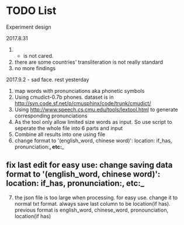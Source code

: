 # TODO List
Experiment design

2017.8.31
1. - is not cared.
2. there are some countries' transliteration is not really standard
3. no more findings


2017.9.2 - sad face. rest yesterday
1. map words with pronunciations aka phonetic symbols
2. Using cmudict-0.7b phones. dataset is in http://svn.code.sf.net/p/cmusphinx/code/trunk/cmudict/
3. Using http://www.speech.cs.cmu.edu/tools/lextool.html to generate corresponding pronunciations
4. As the tool only allow limited size words as input. So use script to seperate the whole file into 6 parts and input
5. Combine all results into one using file
6. change format to '(english_word, chinese word)': location: if_has, pronunciation:__, etc:___ 

## fix last edit for easy use: change saving data format to '(english_word, chinese word)': location: if_has, pronunciation:__, etc:___ 

7. the json file is too large when processing. for easy use. change it to normal txt format. always save last column to be location(if has). previous format is english_word, chinese_word, pronounciation, location(if has)